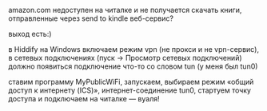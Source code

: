 amazon.com недоступен на читалке и не получается скачать книги, отправленные через send to kindle веб-сервис?

выход есть:)

в Hiddify на Windows включаем режим vpn (не прокси и не vpn-сервис), в сетевых подключениях (пуск → Просмотр сетевых подключений) должно появиться подключение что-то со словом tun (у меня был tun0)

ставим программу MyPublicWiFi, запускаем, выбираем режим «общий доступ к интернету (ICS)», интернет-соединение tun0, стартуем точку доступа и подключаем на читалке — вуаля!